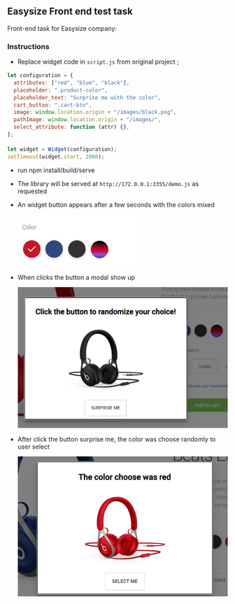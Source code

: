 ## Easysize Front end test task

Front-end task for Easysize company:

### Instructions

- Replace widget code in `script.js` from original project ;

```js
let configuration = {
  attributes: ["red", "blue", "black"],
  placeholder: ".product-color",
  placeholder_text: "Surprise me with the color",
  cart_button: ".cart-btn",
  image: window.location.origin + "/images/black.png",
  pathImage: window.location.origin + "/images/",
  select_attribute: function (attr) {},
};

let widget = Widget(configuration);
setTimeout(widget.start, 2000);
```

- run npm install/build/serve
- The library will be served at `http://172.0.0.1:3355/demo.js` as requested
- An widget button appears after a few seconds with the colors mixed

  ![Screenshot](gitButton.jpg)

- When clicks the button a modal show up

  ![Screenshot](gitModal.jpg)

- After click the button surprise me, the color was choose randomly to user select

  ![Screenshot](gitModal2.jpg)
